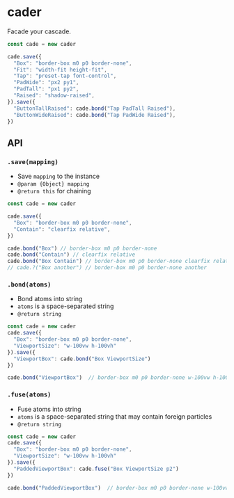 # cader
Facade your cascade.

```js
const cade = new cader

cade.save({
  "Box": "border-box m0 p0 border-none",
  "Fit": "width-fit height-fit",
  "Tap": "preset-tap font-control",
  "PadWide": "px2 py1",
  "PadTall": "px1 py2",
  "Raised": "shadow-raised",
}).save({
  "ButtonTallRaised": cade.bond("Tap PadTall Raised"),
  "ButtonWideRaised": cade.bond("Tap PadWide Raised"),
})
```

## API

### `.save(mapping)`

- Save `mapping` to the instance
- `@param {Object} mapping`
- `@return this` for chaining

```js
const cade = new cader

cade.save({
  "Box": "border-box m0 p0 border-none",
  "Contain": "clearfix relative",
})

cade.bond("Box") // border-box m0 p0 border-none
cade.bond("Contain") // clearfix relative
cade.bond("Box Contain") // border-box m0 p0 border-none clearfix relative
// cade.?("Box another") // border-box m0 p0 border-none another
```

### `.bond(atoms)`

- Bond atoms into string
- `atoms` is a space-separated string
- `@return string`

```js
const cade = new cader
cade.save({
  "Box": "border-box m0 p0 border-none",
  "ViewportSize": "w-100vw h-100vh"
}).save({
  "ViewportBox": cade.bond("Box ViewportSize")
})

cade.bond("ViewportBox")  // border-box m0 p0 border-none w-100vw h-100vh
```

### `.fuse(atoms)`

- Fuse atoms into string
- `atoms` is a space-separated string that may contain foreign particles
- `@return string`

```js
const cade = new cader
cade.save({
  "Box": "border-box m0 p0 border-none",
  "ViewportSize": "w-100vw h-100vh"
}).save({
  "PaddedViewportBox": cade.fuse("Box ViewportSize p2")
})

cade.bond("PaddedViewportBox")  // border-box m0 p0 border-none w-100vw h-100vh p2
```
